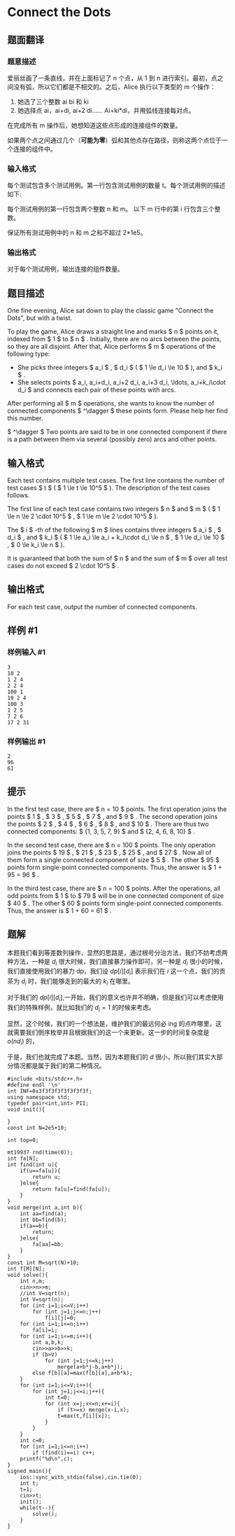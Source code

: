 # Connect the Dots

## 题面翻译

### 题意描述
爱丽丝画了一条直线，并在上面标记了 n 个点，从 1 到 n 进行索引。最初，点之间没有弧，所以它们都是不相交的。之后，Alice 执行以下类型的 m 个操作：

1.   她选了三个整数 ai bi 和 ki
2.   她选择点 ai，ai+di, ai+2 di...... Ai+ki*di，并用弧线连接每对点。

在完成所有 m 操作后，她想知道这些点形成的连接组件的数量。

如果两个点之间通过几个（**可能为零**）弧和其他点存在路径，则称这两个点位于一个连接的组件中。
### 输入格式
每个测试包含多个测试用例。第一行包含测试用例的数量 t。每个测试用例的描述如下:


每个测试用例的第一行包含两个整数 n 和 m。
以下 m 行中的第 i 行包含三个整数。

保证所有测试用例中的 n 和 m 之和不超过 2*1e5。

### 输出格式
对于每个测试用例，输出连接的组件数量。

## 题目描述

One fine evening, Alice sat down to play the classic game "Connect the Dots", but with a twist.

To play the game, Alice draws a straight line and marks $ n $ points on it, indexed from $ 1 $ to $ n $ . Initially, there are no arcs between the points, so they are all disjoint. After that, Alice performs $ m $ operations of the following type:

- She picks three integers $ a_i $ , $ d_i $ ( $ 1 \le d_i \le 10 $ ), and $ k_i $ .
- She selects points $ a_i, a_i+d_i, a_i+2 d_i, a_i+3 d_i, \ldots, a_i+k_i\cdot d_i $ and connects each pair of these points with arcs.

After performing all $ m $ operations, she wants to know the number of connected components $ ^\dagger $ these points form. Please help her find this number.

 $ ^\dagger $ Two points are said to be in one connected component if there is a path between them via several (possibly zero) arcs and other points.

## 输入格式

Each test contains multiple test cases. The first line contains the number of test cases $ t $ ( $ 1 \le t \le 10^5 $ ). The description of the test cases follows.

The first line of each test case contains two integers $ n $ and $ m $ ( $ 1 \le n \le 2 \cdot 10^5 $ , $ 1 \le m \le 2 \cdot 10^5 $ ).

The $ i $ -th of the following $ m $ lines contains three integers $ a_i $ , $ d_i $ , and $ k_i $ ( $ 1 \le a_i \le a_i + k_i\cdot d_i \le n $ , $ 1 \le d_i \le 10 $ , $ 0 \le k_i \le n $ ).

It is guaranteed that both the sum of $ n $ and the sum of $ m $ over all test cases do not exceed $ 2 \cdot 10^5 $ .

## 输出格式

For each test case, output the number of connected components.

## 样例 #1

### 样例输入 #1

```
3
10 2
1 2 4
2 2 4
100 1
19 2 4
100 3
1 2 5
7 2 6
17 2 31
```

### 样例输出 #1

```
2
96
61
```

## 提示

In the first test case, there are $ n = 10 $ points. The first operation joins the points $ 1 $ , $ 3 $ , $ 5 $ , $ 7 $ , and $ 9 $ . The second operation joins the points $ 2 $ , $ 4 $ , $ 6 $ , $ 8 $ , and $ 10 $ . There are thus two connected components: $ \{1, 3, 5, 7, 9\} $ and $ \{2, 4, 6, 8, 10\} $ .

In the second test case, there are $ n = 100 $ points. The only operation joins the points $ 19 $ , $ 21 $ , $ 23 $ , $ 25 $ , and $ 27 $ . Now all of them form a single connected component of size $ 5 $ . The other $ 95 $ points form single-point connected components. Thus, the answer is $ 1 + 95 = 96 $ .

In the third test case, there are $ n = 100 $ points. After the operations, all odd points from $ 1 $ to $ 79 $ will be in one connected component of size $ 40 $ . The other $ 60 $ points form single-point connected components. Thus, the answer is $ 1 + 60 = 61 $ .

## 题解
本题我们看到等差数列操作，显然的思路是，通过根号分治方法，我们不妨考虑两种方法，一种是 $d_{i}$ 很大时候，我们直接暴力操作即可，另一种是 $d_{i}$ 很小的时候，我们直接使用我们的暴力 dp，我们设 $dp[i][d_{i}]$ 表示我们在 $i$ 这一个点，我们的贡茶为 $d_{i}$ 时，我们能够走到的最大的 $k_{i}$ 在哪里。

对于我们的 $dp[i][d_{i}]$,一开始，我们的意义也许并不明确，但是我们可以考虑使用我们的特殊样例，就比如我们的 $d_{i}=1$ 的时候来考虑。

显然，这个时候，我们的一个想法是，维护我们的最远何必 ing 的点咋哪里，这就需要我们倒序枚举并且根据我们的这一个来更新。这一步的时间复杂度是 $o(nd_{i})$ 的，

于是，我们也就完成了本题。当然，因为本题我们的 $d$ 很小，所以我们其实大部分情况都是属于我们的第二种情况。
```
#include <bits/stdc++.h>
#define endl '\n'
int INF=0x3f3f3f3f3f3f3f3f;
using namespace std;
typedef pair<int,int> PII;
void init(){
    
}
const int N=2e5+10;

int top=0;

mt19937 rnd(time(0));
int fa[N];
int find(int u){
    if(u==fa[u]){
        return u;
    }else{
        return fa[u]=find(fa[u]);
    }
}
void merge(int a,int b){
    int aa=find(a);
    int bb=find(b);
    if(a==b){
        return;
    }else{
        fa[aa]=bb;
    }
}
const int M=sqrt(N)+10;
int f[M][N];
void solve(){
    int n,m;
    cin>>n>>m;
    //int V=sqrt(n); 
    int V=sqrt(n);
    for (int i=1;i<=V;i++)
        for (int j=1;j<=n;j++)
            f[i][j]=0;
    for (int i=1;i<=n;i++)
        fa[i]=i;
    for (int i=1;i<=m;i++){
        int a,b,k;
        cin>>a>>b>>k;
        if (b>V)
            for (int j=1;j<=k;j++)
                merge(a+b*j-b,a+b*j);
        else f[b][a]=max(f[b][a],a+b*k);
    }
    for (int i=1;i<=V;i++){
        for (int j=1;j<=i;j++){
            int t=0;
            for (int x=j;x<=n;x+=i){
                if (t>=x) merge(x-i,x);
                t=max(t,f[i][x]);
            }
        }
    }
    int c=0;
    for (int i=1;i<=n;i++)
        if (find(i)==i) c++;
    printf("%d\n",c);
}
signed main(){
    ios::sync_with_stdio(false),cin.tie(0);
    int t;
    t=1;
    cin>>t;
    init();
    while(t--){
        solve();
    }
}
```